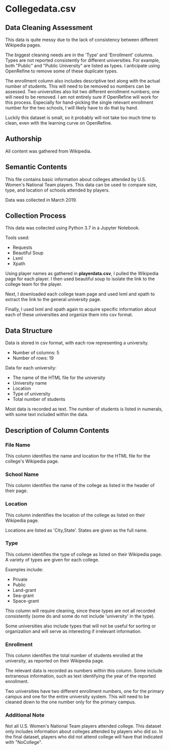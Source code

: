 # Collegedata.csv

## Data Cleaning Assessment

This data is quite messy due to the lack of consistency between different Wikipedia pages.

The biggest cleaning needs are in the 'Type' and 'Enrollment' columns. Types are not reported consistently for different universities. For example, both "Public" and "Public University" are listed as types. I anticipate using OpenRefine to remove some of these duplicate types.

The enrollment column also includes descriptive text along with the actual number of students. This will need to be removed so numbers can be assessed. Two universities also list two different enrollment numbers; one will need to be removed. I am not entirely sure if OpenRefine will work for this process. Especially for hand-picking the single relevant enrollment number for the two schools, I will likely have to do that by hand.

Luckily this dataset is small, so it probably will not take too much time to clean, even with the learning curve on OpenRefine.

## Authorship

All content was gathered from Wikipedia.

## Semantic Contents

This file contains basic information about colleges attended by U.S. Women's National Team players. This data can be used to compare size, type, and location of schools attended by players.  

Data was collected in March 2019.

## Collection Process

This data was collected using Python 3.7 in a Jupyter Notebook.

Tools used:  

* Requests  
* Beautiful Soup
* Lxml  
* Xpath

Using player names as gathered in **playerdata.csv**, I pulled the Wikipedia page for each player. I then used beautiful soup to isolate the link to the college team for the player.

Next, I downloaded each college team page and used lxml and xpath to extract the link to the general university page.

Finally, I used lxml and xpath again to acquire specific information about each of these universities and organize them into csv format.



## Data Structure

Data is stored in csv format, with each row representing a university.

* Number of columns: 5
* Number of rows: 19

Data for each university:

* The name of the HTML file for the university
* University name
* Location
* Type of university
* Total number of students

Most data is recorded as text. The number of students is listed in numerals, with some text included within the data.

## Description of Column Contents

### File Name

This column identifies the name and location for the HTML file for the college's Wikipedia page.

### School Name

This column identifies the name of the college as listed in the header of their page.


### Location

This column indentifies the location of the college as listed on their Wikipedia page.

Locations are listed as 'City,State'. States are given as the full name.

### Type

This column identifies the type of college as listed on their Wikipedia page. A variety of types are given for each college.

Examples include:

* Private
* Public
* Land-grant
* Sea-grant
* Space-grant

This column will require cleaning, since these types are not all recorded consistently (some do and some do not include 'university' in the type).

Some universities also include types that will not be useful for sorting or organization and will serve as interesting if irrelevant information.

### Enrollment

This column identifies the total number of students enrolled at the university, as reported on their Wikipedia page.

The relevant data is recorded as numbers within this column. Some include extraneous information, such as text identifying the year of the reported enrollment. 

Two universities have two different enrollment numbers, one for the primary campus and one for the entire university system. This will need to be cleaned down to the one number only for the primary campus.

### Additional Note

Not all U.S. Women's National Team players attended college. This dataset only includes information about colleges attended by players who did so. In the final dataset, players who did not attend college will have that indicated with "NoCollege".